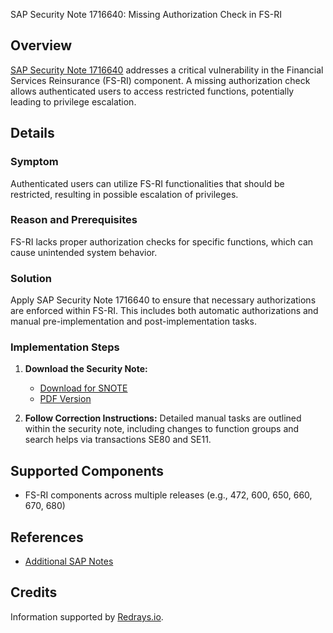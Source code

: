 SAP Security Note 1716640: Missing Authorization Check in FS-RI

## Overview

[SAP Security Note 1716640](https://notesdownloads.sap.com/note/0040000010200242017) addresses a critical vulnerability in the Financial Services Reinsurance (FS-RI) component. A missing authorization check allows authenticated users to access restricted functions, potentially leading to privilege escalation.

## Details

### Symptom

Authenticated users can utilize FS-RI functionalities that should be restricted, resulting in possible escalation of privileges.

### Reason and Prerequisites

FS-RI lacks proper authorization checks for specific functions, which can cause unintended system behavior.

### Solution

Apply SAP Security Note 1716640 to ensure that necessary authorizations are enforced within FS-RI. This includes both automatic authorizations and manual pre-implementation and post-implementation tasks.

### Implementation Steps

1. **Download the Security Note:**
   - [Download for SNOTE](https://notesdownloads.sap.com/note/0040000010200242017)
   - [PDF Version](https://userapps.support.sap.com/sap/support/sfm/notes/print/0001716640?language=en-US&token=51B35ADCBFF554FFFAC5F499996C9B7C)

2. **Follow Correction Instructions:**
   Detailed manual tasks are outlined within the security note, including changes to function groups and search helps via transactions SE80 and SE11.

## Supported Components

- FS-RI components across multiple releases (e.g., 472, 600, 650, 660, 670, 680)

## References

- [Additional SAP Notes](https://me.sap.com/notes/0001716640/D)

## Credits

Information supported by [Redrays.io](https://redrays.io).